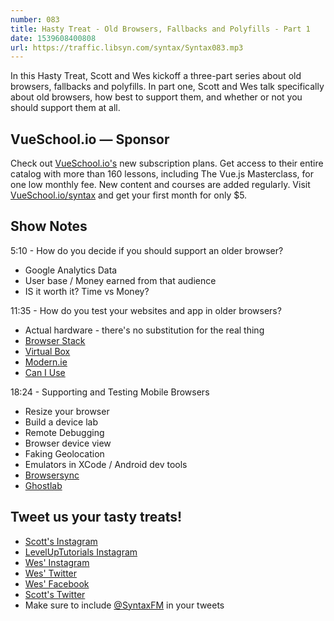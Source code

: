 ```yaml
---
number: 083
title: Hasty Treat - Old Browsers, Fallbacks and Polyfills - Part 1
date: 1539608400808
url: https://traffic.libsyn.com/syntax/Syntax083.mp3
---
```


In this Hasty Treat, Scott and Wes kickoff a three-part series about old browsers, fallbacks and polyfills. In part one, Scott and Wes talk specifically about old browsers, how best to support them, and whether or not you should support them at all.

## VueSchool.io — Sponsor

Check out [VueSchool.io's](https://vueschool.io/) new subscription plans. Get access to their entire catalog with more than 160 lessons, including The Vue.js Masterclass, for one low monthly fee. New content and courses are added regularly. Visit [VueSchool.io/syntax](https://vueschool.io/syntax) and get your first month for only $5.

## Show Notes

5:10 - How do you decide if you should support an older browser?

* Google Analytics Data
* User base / Money earned from that audience
* IS it worth it? Time vs Money?

11:35 - How do you test your websites and app in older browsers?

* Actual hardware - there's no substitution for the real thing
* [Browser Stack](https://www.browserstack.com/)
* [Virtual Box](https://www.virtualbox.org/)
* [Modern.ie](http://modern.ie)
* [Can I Use](https://caniuse.com/)


18:24 - Supporting and Testing Mobile Browsers

* Resize your browser
* Build a device lab
* Remote Debugging 
* Browser device view
* Faking Geolocation 
* Emulators in XCode / Android dev tools
* [Browsersync](https://browsersync.io/)
* [Ghostlab](https://www.vanamco.com/ghostlab/)

## Tweet us your tasty treats!

* [Scott's Instagram](https://www.instagram.com/stolinski/)
* [LevelUpTutorials Instagram](https://www.instagram.com/LevelUpTutorials/)
* [Wes' Instagram](https://www.instagram.com/wesbos/)
* [Wes' Twitter](https://twitter.com/wesbos)
* [Wes' Facebook](https://www.facebook.com/wesbos.developer)
* [Scott's Twitter](https://twitter.com/stolinski)
* Make sure to include [@SyntaxFM](https://twitter.com/SyntaxFM) in your tweets